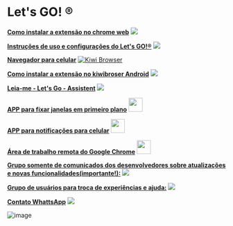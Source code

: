 # Let's GO! ®

[**Como instalar a extensão no chrome web**](https://www.youtube.com/watch?v=V0xJviEKyHs&list=PLGiquI5HBBjKt_9tjuWsNQNqUAKDiKcUf) [![](https://www.youtube.com/s/desktop/1422277c/img/favicon.ico)](https://www.youtube.com/watch?v=V0xJviEKyHs&list=PLGiquI5HBBjKt_9tjuWsNQNqUAKDiKcUf)

[**Instruções de uso e configurações do Let's GO!®**](https://youtu.be/YlE-QAOrsy8) [![](https://www.youtube.com/s/desktop/1422277c/img/favicon.ico)](https://youtu.be/YlE-QAOrsy8)

[**Navegador para celular**](https://kiwibrowser.com/) [![Kiwi Browser](https://kiwibrowser.com/wp-content/uploads/2019/09/cropped-Favicon-512x512-32x32.png)](https://kiwibrowser.com/)

[**Como instalar a extensão no kiwibroser Android**](https://www.youtube.com/watch?v=8wAj0Ea396Q) [![](https://www.youtube.com/s/desktop/1422277c/img/favicon.ico)](https://www.youtube.com/watch?v=8wAj0Ea396Q)

[**Leia-me - Let's Go - Assistent**](https://bit.ly/Leia_LetsGo_Assistent) [![](https://upload.wikimedia.org/wikipedia/commons/thumb/2/22/Pdf_icon.png/22px-Pdf_icon.png)](https://bit.ly/Leia_LetsGo_Assistent)

[**APP para fixar janelas em primeiro plano**](https://www.savardsoftware.com/turbotop/) [<img src="https://www.savardsoftware.com/favicon.ico" width="32">](https://www.savardsoftware.com/turbotop/)

[**APP para notificações para celular**](https://ntfy.sh/) [<img src="https://ntfy.sh/_next/static/media/logo.077f6a13.svg" width="32">](https://ntfy.sh/)

[**Área de trabalho remota do Google Chrome**](https://remotedesktop.google.com/) [<img src="https://ssl.gstatic.com/chromoting/chromoting_logo_512.png" width="32">](https://remotedesktop.google.com/)

[**Grupo somente de comunicados dos desenvolvedores sobre atualizações e novas funcionalidades(importante!):**](https://chat.whatsapp.com/DYxSPnnVELzBHCCNwO49Rt) [![](https://web.whatsapp.com/img/favicon/1x/favicon.png)](https://bit.ly/Leia_LetsGo_Assistent)

[**Grupo de usuários para troca de experiências e ajuda:**](https://chat.whatsapp.com/KJRjPUI7nGjFKRSpsOypFA) [![](https://web.whatsapp.com/img/favicon/1x/favicon.png)](https://bit.ly/Leia_LetsGo_Assistent)

[**Contato WhattsApp**](https://wa.me/5511916302834) [![](https://web.whatsapp.com/img/favicon/1x/favicon.png)](https://bit.ly/Leia_LetsGo_Assistent)

![image](https://user-images.githubusercontent.com/106397250/212487598-ebb9021d-6b6b-467b-9673-52a05f694144.png)




